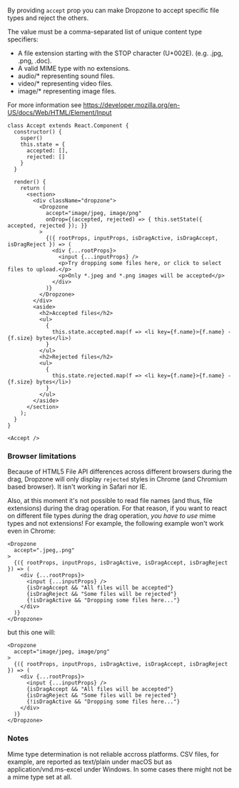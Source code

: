 By providing `accept` prop you can make Dropzone to accept specific file types and reject the others.

The value must be a comma-separated list of unique content type specifiers:
* A file extension starting with the STOP character (U+002E). (e.g. .jpg, .png, .doc).
* A valid MIME type with no extensions.
* audio/* representing sound files.
* video/* representing video files.
* image/* representing image files.

For more information see https://developer.mozilla.org/en-US/docs/Web/HTML/Element/Input

```
class Accept extends React.Component {
  constructor() {
    super()
    this.state = {
      accepted: [],
      rejected: []
    }
  }

  render() {
    return (
      <section>
        <div className="dropzone">
          <Dropzone
            accept="image/jpeg, image/png"
            onDrop={(accepted, rejected) => { this.setState({ accepted, rejected }); }}
          >
            {({ rootProps, inputProps, isDragActive, isDragAccept, isDragReject }) => (
              <div {...rootProps}>
                <input {...inputProps} />
                <p>Try dropping some files here, or click to select files to upload.</p>
                <p>Only *.jpeg and *.png images will be accepted</p>
              </div>
            )}
          </Dropzone>
        </div>
        <aside>
          <h2>Accepted files</h2>
          <ul>
            {
              this.state.accepted.map(f => <li key={f.name}>{f.name} - {f.size} bytes</li>)
            }
          </ul>
          <h2>Rejected files</h2>
          <ul>
            {
              this.state.rejected.map(f => <li key={f.name}>{f.name} - {f.size} bytes</li>)
            }
          </ul>
        </aside>
      </section>
    );
  }
}

<Accept />
```

### Browser limitations

Because of HTML5 File API differences across different browsers during the drag, Dropzone will only display `rejected` styles in Chrome (and Chromium based browser). It isn't working in Safari nor IE.

Also, at this moment it's not possible to read file names (and thus, file extensions) during the drag operation. For that reason, if you want to react on different file types _during_ the drag operation, _you have to use_ mime types and not extensions! For example, the following example won't work even in Chrome:

```
<Dropzone
  accept=".jpeg,.png"
>
  {({ rootProps, inputProps, isDragActive, isDragAccept, isDragReject }) => (
    <div {...rootProps}>
      <input {...inputProps} />
      {isDragAccept && "All files will be accepted"}
      {isDragReject && "Some files will be rejected"}
      {!isDragActive && "Dropping some files here..."}
    </div>
  )}
</Dropzone>
```

but this one will:

```
<Dropzone
  accept="image/jpeg, image/png"
>
  {({ rootProps, inputProps, isDragActive, isDragAccept, isDragReject }) => (
    <div {...rootProps}>
      <input {...inputProps} />
      {isDragAccept && "All files will be accepted"}
      {isDragReject && "Some files will be rejected"}
      {!isDragActive && "Dropping some files here..."}
    </div>
  )}
</Dropzone>
```

### Notes

Mime type determination is not reliable accross platforms. CSV files, for example, are reported as text/plain under macOS but as application/vnd.ms-excel under Windows. In some cases there might not be a mime type set at all.

